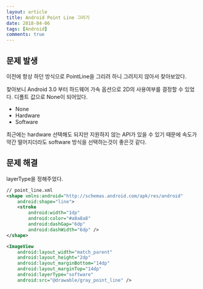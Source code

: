 ```yaml
---
layout: article
title: Android Point Line 그리기
date: 2018-04-06
tags: [Android]
comments: true
---
```


## 문제 발생
이전에 항상 하던 방식으로 PointLine을 그리려 하니 그려지지 않아서 찾아보았다.

찾아보니 Android 3.0 부터 하드웨어 가속 옵션으로 2D의 사용여부를 결정할 수 있었다.
디폴트 값으로 None이 되어있다.

* None
* Hardware
* Software

최근에는 hardware 선택해도 되지만 지원하지 않는 API가 있을 수 있기 때문에 속도가 약간 떨어지더라도 software 방식을 선택하는것이 좋은것 같다.

## 문제 해결
layerType을 정해주었다.

~~~xml
// point_line.xml
<shape xmlns:android="http://schemas.android.com/apk/res/android"
    android:shape="line">
    <stroke
        android:width="1dp"
        android:color="#a8a8a8"
        android:dashGap="6dp"
        android:dashWidth="6dp" />
</shape>
~~~

~~~xml
<ImageView
    android:layout_width="match_parent"
    android:layout_height="2dp"
    android:layout_marginBottom="14dp"
    android:layout_marginTop="14dp"
    android:layerType="software"
    android:src="@drawable/gray_point_line" />
~~~